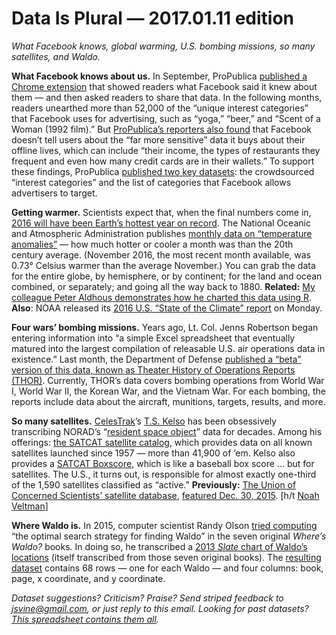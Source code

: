 Data Is Plural — 2017.01.11 edition
===================================

*What Facebook knows, global warming, U.S. bombing missions, so many satellites, and Waldo.*


__What Facebook knows about us.__ In September, ProPublica [published a Chrome extension](https://www.propublica.org/article/breaking-the-black-box-what-facebook-knows-about-you) that showed readers what Facebook said it knew about them — and then asked readers to share that data. In the following months, readers unearthed more than 52,000 of the “unique interest categories” that Facebook uses for advertising, such as “yoga,” “beer,” and “Scent of a Woman (1992 film).” But [ProPublica’s reporters also found](https://www.propublica.org/article/facebook-doesnt-tell-users-everything-it-really-knows-about-them) that Facebook doesn’t tell users about the “far more sensitive” data it buys about their offline lives, which can include “their income, the types of restaurants they frequent and even how many credit cards are in their wallets.” To support these findings, ProPublica [published two key datasets](https://www.propublica.org/datastore/dataset/facebook-ad-categories): the crowdsourced “interest categories” and the list of categories that Facebook allows advertisers to target.


__Getting warmer.__ Scientists expect that, when the final numbers come in, [2016 will have been Earth’s hottest year on record](https://www.buzzfeed.com/peteraldhous/another-hottest-year). The National Oceanic and Atmospheric Administration publishes [monthly data on “temperature anomalies”](https://www.ncdc.noaa.gov/cag/time-series/global) — how much hotter or cooler a month was than the 20th century average. (November 2016, the most recent month available, was 0.73° Celsius warmer than the average November.) You can grab the data for the entire globe, by hemisphere, or by continent; for the land and ocean combined, or separately; and going all the way back to 1880. __Related:__ [My colleague Peter Aldhous demonstrates how he charted this data using R](https://buzzfeednews.github.io/2016-12-warmest-year/). __Also__: NOAA released its [2016 U.S. “State of the Climate” report](https://www.ncdc.noaa.gov/sotc/national/201613) on Monday.


__Four wars’ bombing missions.__ Years ago, Lt. Col. Jenns Robertson began entering information into “a simple Excel spreadsheet that eventually matured into the largest compilation of releasable U.S. air operations data in existence.” Last month, the Department of Defense [published a “beta” version of this data, known as Theater History of Operations Reports (THOR)](https://www.data.mil/s/v2/data-stories-an-overview-of-thor/a100cd16-c2a7-453b-8ea6-45947c1bbc51/). Currently, THOR’s data covers bombing operations from World War I, World War II, the Korean War, and the Vietnam War. For each bombing, the reports include data about the aircraft, munitions, targets, results, and more.


__So many satellites.__ [CelesTrak](https://celestrak.com/)’s [T.S. Kelso](https://celestrak.com/webmaster.asp) has been obsessively transcribing NORAD’s “[resident space object](https://celestrak.com/NORAD/documentation/)” data for decades. Among his offerings: [the SATCAT satellite catalog](https://celestrak.com/satcat/search.asp), which provides data on all known satellites launched since 1957 — more than 41,900 of ‘em. Kelso also provides a [SATCAT Boxscore](https://celestrak.com/satcat/boxscore.asp), which is like a baseball box score ... but for satellites. The U.S., it turns out, is responsible for almost exactly one-third of the 1,590 satellites classified as “active.” __Previously:__ [The Union of Concerned Scientists’ satellite database](http://www.ucsusa.org/nuclear-weapons/space-weapons/satellite-database), [featured Dec. 30, 2015](https://tinyletter.com/data-is-plural/letters/data-is-plural-2015-12-30-edition). [h/t [Noah Veltman](http://noahveltman.com/)]


__Where Waldo is.__ In 2015, computer scientist Randy Olson [tried computing](http://www.randalolson.com/2015/02/03/heres-waldo-computing-the-optimal-search-strategy-for-finding-waldo/) “the optimal search strategy for finding Waldo” in the seven original *Where’s Waldo?* books. In doing so, he transcribed a [2013 *Slate* chart of Waldo’s locations](http://www.slate.com/articles/arts/culturebox/2013/11/where_s_waldo_a_new_strategy_for_locating_the_missing_man_in_martin_hanford.html) (itself transcribed from those seven original books). The [resulting dataset](http://www.randalolson.com/wp-content/uploads/wheres-waldo-locations.csv) contains 68 rows — one for each Waldo — and four columns: book, page, x coordinate, and y coordinate.


*Dataset suggestions? Criticism? Praise? Send striped feedback to <jsvine@gmail.com>, or just reply to this email. Looking for past datasets? [This spreadsheet contains them all](https://docs.google.com/spreadsheets/d/1wZhPLMCHKJvwOkP4juclhjFgqIY8fQFMemwKL2c64vk).*